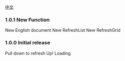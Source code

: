 [中文](CHANGELOG.md)

### 1.0.1 New Function

New English document
New RefreshList
New RefreshGrid

### 1.0.0 Initial release

Pull down to refresh
Up! Loading

